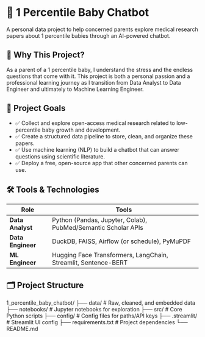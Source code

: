 # 👶 1 Percentile Baby Chatbot

A personal data project to help concerned parents explore medical research papers about 1 percentile babies through an AI-powered chatbot.

## 📌 Why This Project?

As a parent of a 1 percentile baby, I understand the stress and the endless questions that come with it. This project is both a personal passion and a professional learning journey as I transition from Data Analyst to Data Engineer and ultimately to Machine Learning Engineer.

## 🎯 Project Goals

- ✅ Collect and explore open-access medical research related to low-percentile baby growth and development.
- ✅ Create a structured data pipeline to store, clean, and organize these papers.
- ✅ Use machine learning (NLP) to build a chatbot that can answer questions using scientific literature.
- ✅ Deploy a free, open-source app that other concerned parents can use.

## 🛠️ Tools & Technologies

| Role | Tools |
|------|-------|
| **Data Analyst** | Python (Pandas, Jupyter, Colab), PubMed/Semantic Scholar APIs |
| **Data Engineer** | DuckDB, FAISS, Airflow (or schedule), PyMuPDF |
| **ML Engineer** | Hugging Face Transformers, LangChain, Streamlit, Sentence-BERT |

## 🗂️ Project Structure
1_percentile_baby_chatbot/
├── data/ # Raw, cleaned, and embedded data
├── notebooks/ # Jupyter notebooks for exploration
├── src/ # Core Python scripts
├── config/ # Config files for paths/API keys
├── .streamlit/ # Streamlit UI config
├── requirements.txt # Project dependencies
└── README.md
